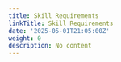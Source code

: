 ```yaml
---
title: Skill Requirements
linkTitle: Skill Requirements
date: '2025-05-01T21:05:00Z'
weight: 0
description: No content
---
```



